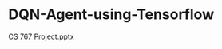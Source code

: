 # DQN-Agent-using-Tensorflow
[CS 767 Project.pptx](https://github.com/yaxh-k/DQN-Agent-using-Tensorflow/files/8258287/CS.767.Project.pptx)
